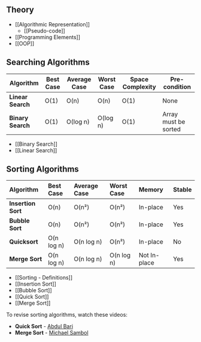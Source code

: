 ## Theory
- [[Algorithmic Representation]]
	- [[Pseudo-code]]
- [[Programming Elements]]
- [[OOP]]

## Searching Algorithms

| Algorithm         | Best Case | Average Case | Worst Case | Space Complexity | Pre-condition        |
| ----------------- | --------- | ------------ | ---------- | ---------------- | -------------------- |
| **Linear Search** | O(1)      | O(n)         | O(n)       | O(1)             | None                 |
| **Binary Search** | O(1)      | O(log n)     | O(log n)   | O(1)             | Array must be sorted |
- [[Binary Search]] 
- [[Linear Search]]

## Sorting Algorithms

| Algorithm          | Best Case  | Average Case | Worst Case | Memory       | Stable |
| :----------------- | :--------- | :----------- | :--------- | :----------- | :----- |
| **Insertion Sort** | O(n)       | O(n²)        | O(n²)      | In-place     | Yes    |
| **Bubble Sort**    | O(n)       | O(n²)        | O(n²)      | In-place     | Yes    |
| **Quicksort**      | O(n log n) | O(n log n)   | O(n²)      | In-place     | No     |
| **Merge Sort**     | O(n log n) | O(n log n)   | O(n log n) | Not In-place | Yes    |
- [[Sorting - Definitions]]
- [[Insertion Sort]]
- [[Bubble Sort]]
- [[Quick Sort]]
- [[Merge Sort]]

To revise sorting algorithms, watch these videos:
- **Quick Sort** - [Abdul Bari](https://www.youtube.com/watch?v=7h1s2SojIRw)
- **Merge Sort** - [Michael Sambol](https://www.youtube.com/watch?v=4VqmGXwpLqc)



